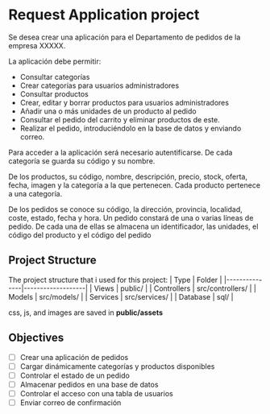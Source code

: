 # Request Application project
Se desea crear una aplicación para el Departamento de pedidos de la empresa XXXXX.

La aplicación debe permitir:
- Consultar categorías 
- Crear categorías para usuarios administradores
- Consultar productos
- Crear, editar y borrar productos para usuarios administradores
- Añadir una o más unidades de un producto al pedido
- Consultar el pedido del carrito y eliminar productos de este.
- Realizar el pedido, introduciéndolo en la base de datos y enviando correo.

Para acceder a la aplicación será necesario autentificarse.
De cada categoría se guarda su código y su nombre. 

De los productos, su código, nombre, descripción, precio, stock, oferta, fecha, imagen y la categoría a la 
que pertenecen. Cada producto pertenece a una categoría.

De los pedidos se conoce su código, la dirección, provincia, localidad, coste, estado, fecha y hora. Un 
pedido constará de una o varias líneas de pedido. De cada una de ellas se almacena un identificador, las 
unidades, el código del producto y el código del pedido

## Project Structure
The project structure that i used for this project:
| Type          | Folder            |
|---------------|-------------------|
| Views         | public/           |
| Controllers   | src/controllers/  |
| Models        | src/models/       |
| Services      | src/services/     |
| Database      | sql/              |

css, js, and images are saved in **public/assets**
## Objectives
- [ ] Crear una aplicación de pedidos
- [ ] Cargar dinámicamente categorías y productos disponibles
- [ ] Controlar el estado de un pedido 
- [ ] Almacenar pedidos en una base de datos
- [ ] Controlar el acceso con una tabla de usuarios
- [ ] Enviar correo de confirmación